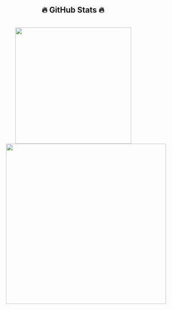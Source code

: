 <!-- tainguyenbk -->
<br>
<h2 align="center">🔥 GitHub Stats 🔥</h2>
<!-- https://github.com/anuraghazra/github-readme-stats -->
<br>
<div align=center>
  <a href="#" title="tainguyenbk">
    <img width="315" align="center" src="https://github-readme-stats.vercel.app/api/top-langs/?username=tainguyenbk&hide=c%23,powershell,Mathematica,Ruby,Objective-C,Objective-C%2b%2b,Cuda&title_color=61dafb&text_color=ffffff&icon_color=61dafb&bg_color=20232a&langs_count=8&layout=compact&border_color=61dafb&hide_border=true" />
  </a>
  <a href="#" title="tainguyenbk">
    <img align="right" width="434" src="https://github-readme-stats.vercel.app/api?username=tainguyenbk&show_icons=true&theme=react&border_color=61dafb&hide_border=true" />
  </a>
</div>
<br>
